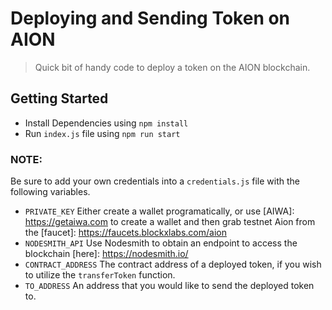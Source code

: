 # Deploying and Sending Token on AION

> Quick bit of handy code to deploy a token on the AION blockchain.

## Getting Started

- Install Dependencies using `npm install`
- Run `index.js` file using `npm run start`

### NOTE:

Be sure to add your own credentials into a `credentials.js` file with the following variables.

- `PRIVATE_KEY` Either create a wallet programatically, or use [AIWA]: https://getaiwa.com to create a wallet and then grab testnet Aion from the [faucet]: https://faucets.blockxlabs.com/aion
- `NODESMITH_API` Use Nodesmith to obtain an endpoint to access the blockchain [here]: https://nodesmith.io/
- `CONTRACT_ADDRESS` The contract address of a deployed token, if you wish to utilize the `transferToken` function.
- `TO_ADDRESS` An address that you would like to send the deployed token to.
